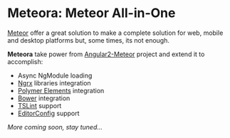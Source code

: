 # Meteora: Meteor All-in-One

[Meteor](http://www.meteor.com) offer a great solution to make a complete solution for web, mobile and desktop platforms but, some times, its not enough.

**Meteora** take power from [Angular2-Meteor](http://www.angular-meteor.com/angular2) project and extend it to accomplish:
 - Async NgModule loading
 - [Ngrx](https://github.com/ngrx) libraries integration
 - [Polymer Elements](polymer-project.org) integration
 - [Bower](https://bower.io/) integration
 - [TSLint](https://palantir.github.io/tslint/) support
 - [EditorConfig](http://editorconfig.org/) support
 
 *More coming soon, stay tuned...*
 
 
 
 